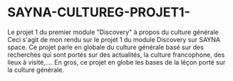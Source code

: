 # SAYNA-CULTUREG-PROJET1-
Le projet 1 du premier module "Discovery" à propos du culture générale
Ceci s'agit de mon rendu sur le projet 1 du module Discovery sur SAYNA space.
Ce projet parle en globale du culture générale basé sur des recherches qui sont portés sur des actualités, la culture francophone, des lieux à visité,....
En gros, ce projet en globe les bases de la léçon porté sur la culture générale.
